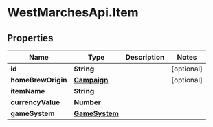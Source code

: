 # WestMarchesApi.Item

## Properties

Name | Type | Description | Notes
------------ | ------------- | ------------- | -------------
**id** | **String** |  | [optional] 
**homeBrewOrigin** | [**Campaign**](Campaign.md) |  | [optional] 
**itemName** | **String** |  | 
**currencyValue** | **Number** |  | 
**gameSystem** | [**GameSystem**](GameSystem.md) |  | 


